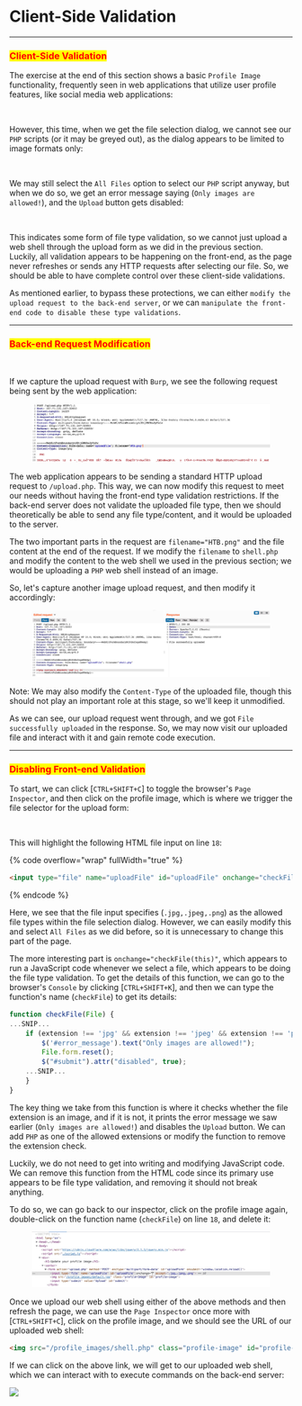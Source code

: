# Client-Side Validation

***

### <mark style="color:red;">Client-Side Validation</mark>

The exercise at the end of this section shows a basic `Profile Image` functionality, frequently seen in web applications that utilize user profile features, like social media web applications:

<figure><img src="https://academy.hackthebox.com/storage/modules/136/file_uploads_profile_image_upload.jpg" alt=""><figcaption></figcaption></figure>

However, this time, when we get the file selection dialog, we cannot see our `PHP` scripts (or it may be greyed out), as the dialog appears to be limited to image formats only:

<figure><img src="https://academy.hackthebox.com/storage/modules/136/file_uploads_select_file_types.jpg" alt=""><figcaption></figcaption></figure>

We may still select the `All Files` option to select our `PHP` script anyway, but when we do so, we get an error message saying (`Only images are allowed!`), and the `Upload` button gets disabled:

<figure><img src="https://academy.hackthebox.com/storage/modules/136/file_uploads_select_denied.jpg" alt=""><figcaption></figcaption></figure>

This indicates some form of file type validation, so we cannot just upload a web shell through the upload form as we did in the previous section. Luckily, all validation appears to be happening on the front-end, as the page never refreshes or sends any HTTP requests after selecting our file. So, we should be able to have complete control over these client-side validations.

As mentioned earlier, to bypass these protections, we can either `modify the upload request to the back-end server`, or we can `manipulate the front-end code to disable these type validations`.

***

### <mark style="color:red;">Back-end Request Modification</mark>

<figure><img src="https://academy.hackthebox.com/storage/modules/136/file_uploads_normal_request.jpg" alt=""><figcaption></figcaption></figure>

If we capture the upload request with `Burp`, we see the following request being sent by the web application:

<figure><img src="../../.gitbook/assets/image (56).png" alt=""><figcaption></figcaption></figure>

The web application appears to be sending a standard HTTP upload request to `/upload.php`. This way, we can now modify this request to meet our needs without having the front-end type validation restrictions. If the back-end server does not validate the uploaded file type, then we should theoretically be able to send any file type/content, and it would be uploaded to the server.

The two important parts in the request are `filename="HTB.png"` and the file content at the end of the request. If we modify the `filename` to `shell.php` and modify the content to the web shell we used in the previous section; we would be uploading a `PHP` web shell instead of an image.

So, let's capture another image upload request, and then modify it accordingly:

<figure><img src="../../.gitbook/assets/image (57).png" alt=""><figcaption></figcaption></figure>

Note: We may also modify the `Content-Type` of the uploaded file, though this should not play an important role at this stage, so we'll keep it unmodified.

As we can see, our upload request went through, and we got `File successfully uploaded` in the response. So, we may now visit our uploaded file and interact with it and gain remote code execution.

***

### <mark style="color:red;">Disabling Front-end Validation</mark>

To start, we can click \[`CTRL+SHIFT+C`] to toggle the browser's `Page Inspector`, and then click on the profile image, which is where we trigger the file selector for the upload form:

<figure><img src="https://academy.hackthebox.com/storage/modules/136/file_uploads_element_inspector.jpg" alt=""><figcaption></figcaption></figure>

This will highlight the following HTML file input on line `18`:

{% code overflow="wrap" fullWidth="true" %}
```html
<input type="file" name="uploadFile" id="uploadFile" onchange="checkFile(this)" accept=".jpg,.jpeg,.png">
```
{% endcode %}

Here, we see that the file input specifies (`.jpg,.jpeg,.png`) as the allowed file types within the file selection dialog. However, we can easily modify this and select `All Files` as we did before, so it is unnecessary to change this part of the page.

The more interesting part is `onchange="checkFile(this)"`, which appears to run a JavaScript code whenever we select a file, which appears to be doing the file type validation. To get the details of this function, we can go to the browser's `Console` by clicking \[`CTRL+SHIFT+K`], and then we can type the function's name (`checkFile`) to get its details:

```javascript
function checkFile(File) {
...SNIP...
    if (extension !== 'jpg' && extension !== 'jpeg' && extension !== 'png') {
        $('#error_message').text("Only images are allowed!");
        File.form.reset();
        $("#submit").attr("disabled", true);
    ...SNIP...
    }
}
```

The key thing we take from this function is where it checks whether the file extension is an image, and if it is not, it prints the error message we saw earlier (`Only images are allowed!`) and disables the `Upload` button. We can add `PHP` as one of the allowed extensions or modify the function to remove the extension check.

Luckily, we do not need to get into writing and modifying JavaScript code. We can remove this function from the HTML code since its primary use appears to be file type validation, and removing it should not break anything.

To do so, we can go back to our inspector, click on the profile image again, double-click on the function name (`checkFile`) on line `18`, and delete it:

<figure><img src="../../.gitbook/assets/image (58).png" alt=""><figcaption></figcaption></figure>

Once we upload our web shell using either of the above methods and then refresh the page, we can use the `Page Inspector` once more with \[`CTRL+SHIFT+C`], click on the profile image, and we should see the URL of our uploaded web shell:

```html
<img src="/profile_images/shell.php" class="profile-image" id="profile-image">
```

If we can click on the above link, we will get to our uploaded web shell, which we can interact with to execute commands on the back-end server:

![](https://academy.hackthebox.com/storage/modules/136/file_uploads_php_manual_shell.jpg)
